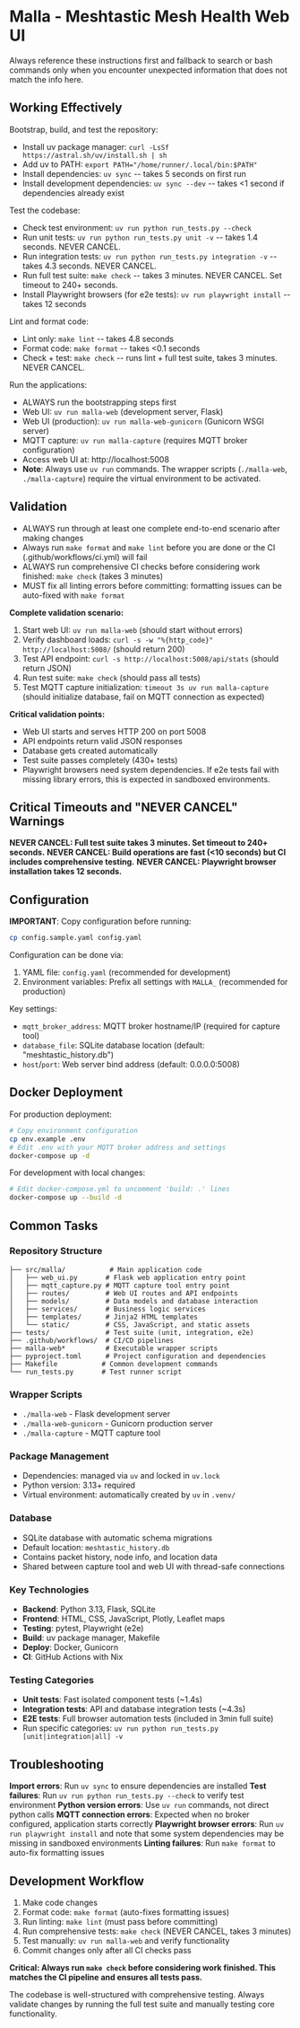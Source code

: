 # Malla - Meshtastic Mesh Health Web UI

Always reference these instructions first and fallback to search or bash commands only when you encounter unexpected information that does not match the info here.

## Working Effectively

Bootstrap, build, and test the repository:
- Install uv package manager: `curl -LsSf https://astral.sh/uv/install.sh | sh`
- Add uv to PATH: `export PATH="/home/runner/.local/bin:$PATH"`
- Install dependencies: `uv sync` -- takes 5 seconds on first run
- Install development dependencies: `uv sync --dev` -- takes <1 second if dependencies already exist

Test the codebase:
- Check test environment: `uv run python run_tests.py --check`
- Run unit tests: `uv run python run_tests.py unit -v` -- takes 1.4 seconds. NEVER CANCEL.
- Run integration tests: `uv run python run_tests.py integration -v` -- takes 4.3 seconds. NEVER CANCEL.
- Run full test suite: `make check` -- takes 3 minutes. NEVER CANCEL. Set timeout to 240+ seconds.
- Install Playwright browsers (for e2e tests): `uv run playwright install` -- takes 12 seconds

Lint and format code:
- Lint only: `make lint` -- takes 4.8 seconds
- Format code: `make format` -- takes <0.1 seconds  
- Check + test: `make check` -- runs lint + full test suite, takes 3 minutes. NEVER CANCEL.

Run the applications:
- ALWAYS run the bootstrapping steps first
- Web UI: `uv run malla-web` (development server, Flask)
- Web UI (production): `uv run malla-web-gunicorn` (Gunicorn WSGI server)
- MQTT capture: `uv run malla-capture` (requires MQTT broker configuration)
- Access web UI at: http://localhost:5008
- **Note**: Always use `uv run` commands. The wrapper scripts (`./malla-web`, `./malla-capture`) require the virtual environment to be activated.

## Validation

- ALWAYS run through at least one complete end-to-end scenario after making changes
- Always run `make format` and `make lint` before you are done or the CI (.github/workflows/ci.yml) will fail
- ALWAYS run comprehensive CI checks before considering work finished: `make check` (takes 3 minutes)
- MUST fix all linting errors before committing: formatting issues can be auto-fixed with `make format`

**Complete validation scenario:**
1. Start web UI: `uv run malla-web` (should start without errors)
2. Verify dashboard loads: `curl -s -w "%{http_code}" http://localhost:5008/` (should return 200)
3. Test API endpoint: `curl -s http://localhost:5008/api/stats` (should return JSON)
4. Run test suite: `make check` (should pass all tests)
5. Test MQTT capture initialization: `timeout 3s uv run malla-capture` (should initialize database, fail on MQTT connection as expected)

**Critical validation points:**
- Web UI starts and serves HTTP 200 on port 5008
- API endpoints return valid JSON responses
- Database gets created automatically
- Test suite passes completely (430+ tests)
- Playwright browsers need system dependencies. If e2e tests fail with missing library errors, this is expected in sandboxed environments.

## Critical Timeouts and "NEVER CANCEL" Warnings

**NEVER CANCEL: Full test suite takes 3 minutes. Set timeout to 240+ seconds.**
**NEVER CANCEL: Build operations are fast (<10 seconds) but CI includes comprehensive testing.**
**NEVER CANCEL: Playwright browser installation takes 12 seconds.**

## Configuration

**IMPORTANT**: Copy configuration before running:
```bash
cp config.sample.yaml config.yaml
```

Configuration can be done via:
1. YAML file: `config.yaml` (recommended for development)
2. Environment variables: Prefix all settings with `MALLA_` (recommended for production)

Key settings:
- `mqtt_broker_address`: MQTT broker hostname/IP (required for capture tool)
- `database_file`: SQLite database location (default: "meshtastic_history.db")
- `host`/`port`: Web server bind address (default: 0.0.0.0:5008)

## Docker Deployment

For production deployment:
```bash
# Copy environment configuration
cp env.example .env
# Edit .env with your MQTT broker address and settings
docker-compose up -d
```

For development with local changes:
```bash
# Edit docker-compose.yml to uncomment 'build: .' lines
docker-compose up --build -d
```

## Common Tasks

### Repository Structure
```
├── src/malla/           # Main application code
│   ├── web_ui.py       # Flask web application entry point
│   ├── mqtt_capture.py # MQTT capture tool entry point
│   ├── routes/         # Web UI routes and API endpoints
│   ├── models/         # Data models and database interaction
│   ├── services/       # Business logic services  
│   ├── templates/      # Jinja2 HTML templates
│   └── static/         # CSS, JavaScript, and static assets
├── tests/              # Test suite (unit, integration, e2e)
├── .github/workflows/  # CI/CD pipelines
├── malla-web*          # Executable wrapper scripts
├── pyproject.toml      # Project configuration and dependencies
├── Makefile           # Common development commands
└── run_tests.py       # Test runner script
```

### Wrapper Scripts
- `./malla-web` - Flask development server
- `./malla-web-gunicorn` - Gunicorn production server  
- `./malla-capture` - MQTT capture tool

### Package Management
- Dependencies: managed via `uv` and locked in `uv.lock`
- Python version: 3.13+ required
- Virtual environment: automatically created by `uv` in `.venv/`

### Database
- SQLite database with automatic schema migrations
- Default location: `meshtastic_history.db` 
- Contains packet history, node info, and location data
- Shared between capture tool and web UI with thread-safe connections

### Key Technologies
- **Backend**: Python 3.13, Flask, SQLite
- **Frontend**: HTML, CSS, JavaScript, Plotly, Leaflet maps
- **Testing**: pytest, Playwright (e2e)
- **Build**: uv package manager, Makefile
- **Deploy**: Docker, Gunicorn
- **CI**: GitHub Actions with Nix

### Testing Categories
- **Unit tests**: Fast isolated component tests (~1.4s)
- **Integration tests**: API and database integration tests (~4.3s)  
- **E2E tests**: Full browser automation tests (included in 3min full suite)
- Run specific categories: `uv run python run_tests.py [unit|integration|all] -v`

## Troubleshooting

**Import errors**: Run `uv sync` to ensure dependencies are installed
**Test failures**: Run `uv run python run_tests.py --check` to verify test environment
**Python version errors**: Use `uv run` commands, not direct python calls
**MQTT connection errors**: Expected when no broker configured, application starts correctly
**Playwright browser errors**: Run `uv run playwright install` and note that some system dependencies may be missing in sandboxed environments
**Linting failures**: Run `make format` to auto-fix formatting issues

## Development Workflow

1. Make code changes
2. Format code: `make format` (auto-fixes formatting issues)
3. Run linting: `make lint` (must pass before committing)
4. Run comprehensive tests: `make check` (NEVER CANCEL, takes 3 minutes)
5. Test manually: `uv run malla-web` and verify functionality
6. Commit changes only after all CI checks pass

**Critical: Always run `make check` before considering work finished. This matches the CI pipeline and ensures all tests pass.**

The codebase is well-structured with comprehensive testing. Always validate changes by running the full test suite and manually testing core functionality.